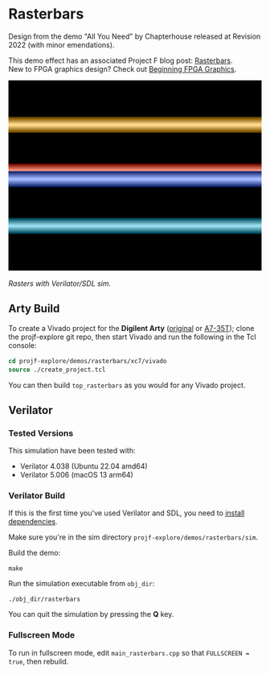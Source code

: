 # Rasterbars

Design from the demo "All You Need" by Chapterhouse released at Revision 2022 (with minor emendations).

This demo effect has an associated Project F blog post: [Rasterbars](https://projectf.io/posts/rasterbars/).  
New to FPGA graphics design? Check out [Beginning FPGA Graphics](https://projectf.io/posts/fpga-graphics/).

![](../../doc/img/rasterbars-sim.png?raw=true "")

_Rasters with Verilator/SDL sim._

## Arty Build

To create a Vivado project for the **Digilent Arty** ([original](https://digilent.com/reference/programmable-logic/arty/reference-manual) or [A7-35T](https://reference.digilentinc.com/reference/programmable-logic/arty-a7/reference-manual)); clone the projf-explore git repo, then start Vivado and run the following in the Tcl console:

```tcl
cd projf-explore/demos/rasterbars/xc7/vivado
source ./create_project.tcl
```

You can then build `top_rasterbars` as you would for any Vivado project.

## Verilator

### Tested Versions

This simulation have been tested with:

* Verilator 4.038 (Ubuntu 22.04 amd64)
* Verilator 5.006 (macOS 13 arm64)

### Verilator Build

If this is the first time you've used Verilator and SDL, you need to [install dependencies](https://projectf.io/posts/verilog-sim-verilator-sdl/#installing-dependencies).

Make sure you're in the sim directory `projf-explore/demos/rasterbars/sim`.

Build the demo:

```shell
make
```

Run the simulation executable from `obj_dir`:

```shell
./obj_dir/rasterbars
```

You can quit the simulation by pressing the **Q** key.

### Fullscreen Mode

To run in fullscreen mode, edit `main_rasterbars.cpp` so that `FULLSCREEN = true`, then rebuild.
